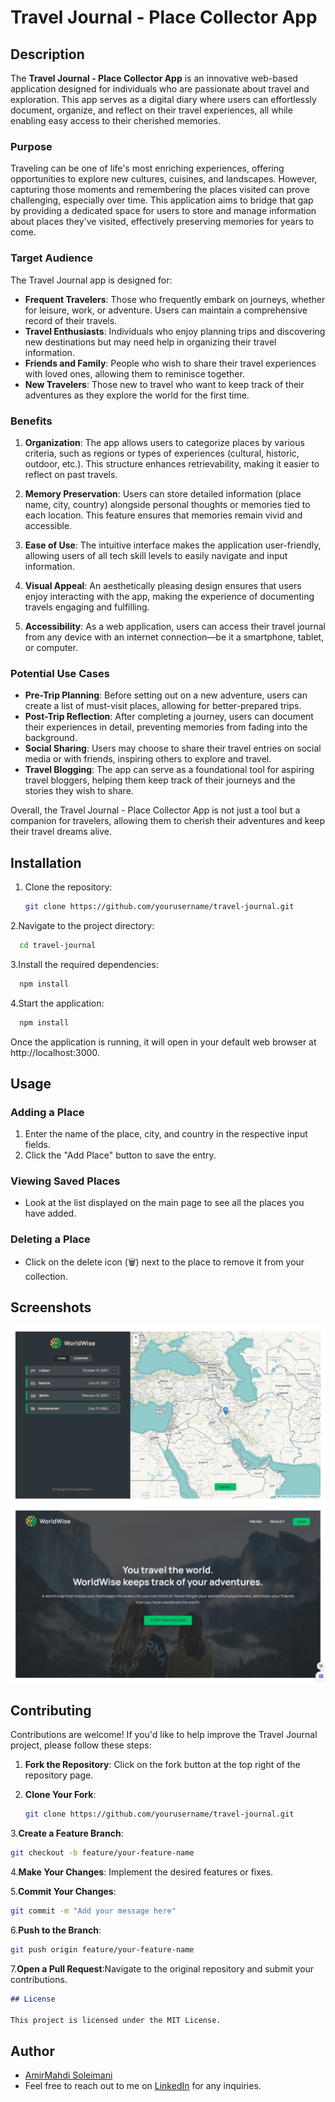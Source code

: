 # Travel Journal - Place Collector App

## Description

The **Travel Journal - Place Collector App** is an innovative web-based application designed for individuals who are passionate about travel and exploration. This app serves as a digital diary where users can effortlessly document, organize, and reflect on their travel experiences, all while enabling easy access to their cherished memories.

### Purpose

Traveling can be one of life's most enriching experiences, offering opportunities to explore new cultures, cuisines, and landscapes. However, capturing those moments and remembering the places visited can prove challenging, especially over time. This application aims to bridge that gap by providing a dedicated space for users to store and manage information about places they've visited, effectively preserving memories for years to come.

### Target Audience

The Travel Journal app is designed for:

- **Frequent Travelers**: Those who frequently embark on journeys, whether for leisure, work, or adventure. Users can maintain a comprehensive record of their travels.
- **Travel Enthusiasts**: Individuals who enjoy planning trips and discovering new destinations but may need help in organizing their travel information.
- **Friends and Family**: People who wish to share their travel experiences with loved ones, allowing them to reminisce together.
- **New Travelers**: Those new to travel who want to keep track of their adventures as they explore the world for the first time.

### Benefits

1. **Organization**: The app allows users to categorize places by various criteria, such as regions or types of experiences (cultural, historic, outdoor, etc.). This structure enhances retrievability, making it easier to reflect on past travels.

2. **Memory Preservation**: Users can store detailed information (place name, city, country) alongside personal thoughts or memories tied to each location. This feature ensures that memories remain vivid and accessible.

3. **Ease of Use**: The intuitive interface makes the application user-friendly, allowing users of all tech skill levels to easily navigate and input information.

4. **Visual Appeal**: An aesthetically pleasing design ensures that users enjoy interacting with the app, making the experience of documenting travels engaging and fulfilling.

5. **Accessibility**: As a web application, users can access their travel journal from any device with an internet connection—be it a smartphone, tablet, or computer.

### Potential Use Cases

- **Pre-Trip Planning**: Before setting out on a new adventure, users can create a list of must-visit places, allowing for better-prepared trips.
- **Post-Trip Reflection**: After completing a journey, users can document their experiences in detail, preventing memories from fading into the background.
- **Social Sharing**: Users may choose to share their travel entries on social media or with friends, inspiring others to explore and travel.
- **Travel Blogging**: The app can serve as a foundational tool for aspiring travel bloggers, helping them keep track of their journeys and the stories they wish to share.

Overall, the Travel Journal - Place Collector App is not just a tool but a companion for travelers, allowing them to cherish their adventures and keep their travel dreams alive.

## Installation

1. Clone the repository:

   ```bash
   git clone https://github.com/yourusername/travel-journal.git

   ```

2.Navigate to the project directory:

```bash
  cd travel-journal

```

3.Install the required dependencies:

```bash
  npm install

```

4.Start the application:

```bash
  npm install

```

Once the application is running, it will open in your default web browser at http://localhost:3000.

## Usage

### Adding a Place

1. Enter the name of the place, city, and country in the respective input fields.
2. Click the "Add Place" button to save the entry.

### Viewing Saved Places

- Look at the list displayed on the main page to see all the places you have added.

### Deleting a Place

- Click on the delete icon (🗑️) next to the place to remove it from your collection.

## Screenshots

![alt text](image.png)
![alt text](image-1.png)

## Contributing

Contributions are welcome! If you'd like to help improve the Travel Journal project, please follow these steps:

1. **Fork the Repository**: Click on the fork button at the top right of the repository page.
2. **Clone Your Fork**:

   ```bash
   git clone https://github.com/yourusername/travel-journal.git

   ```

3.**Create a Feature Branch**:

```bash
git checkout -b feature/your-feature-name
```

4.**Make Your Changes**: Implement the desired features or fixes.

5.**Commit Your Changes**:

```bash
git commit -m "Add your message here"
```

6.**Push to the Branch**:

```bash
git push origin feature/your-feature-name
```

7.**Open a Pull Request**:Navigate to the original repository and submit your contributions.

```markdown
## License

This project is licensed under the MIT License.

```

## Author

- [AmirMahdi Soleimani](https://github.com/theAmirMahdi)
- Feel free to reach out to me on [LinkedIn](https://www.linkedin.com/in/amirmahdi-soleimani-b65887303/?utm_source=share&utm_campaign=share_via&utm_content=profile&utm_medium=ios_app) for any inquiries.
